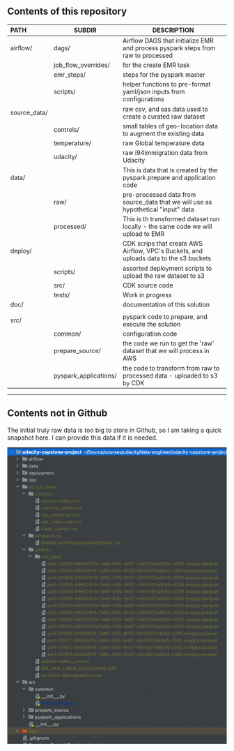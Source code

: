 
## Contents of this repository

| PATH         | SUBDIR                | DESCRIPTION                                                                           |
|:-------------|-----------------------|---------------------------------------------------------------------------------------|
| airflow/     | dags/                 | Airflow DAGS that initialize EMR and process pyspark steps from raw to processed      |
|              | job_flow_overrides/   | for the create EMR task                                                               |
|              | emr_steps/            | steps for the pyspark master                                                          |
|              | scripts/              | helper functions to pre-format yaml/json inputs from configurations                   |
| source_data/ |                       | raw csv, and sas data used to create a curated raw dataset                            |
|              | controls/             | small tables of geo-location data to augment the existing data                        |
|              | temperature/          | raw Global temperature data                                                           |
|              | udacity/              | raw i94immigration data from Udacity                                                  |
| data/        |                       | This is data that is created by the pyspark prepare and application code              |
|              | raw/                  | pre-processed data from source_data that we will use as hypothetical "input" data     |
|              | processed/            | This is th transformed dataset run locally - the same code we will upload to EMR      |
| deploy/      |                       | CDK scrips that create AWS Airflow, VPC's Buckets, and uploads data to the s3 buckets |
|              | scripts/              | assorted deployment scripts to upload the raw dataset to s3                           |
|              | src/                  | CDK source code                                                                       |
|              | tests/                | Work in progress                                                                      |
| doc/         |                       | documentation of this solution                                                        |
|              |                       |                                                                                       |
| src/         |                       | pyspark code to prepare, and execute the solution                                     |
|              | common/               | configuration code                                                                    |
|              | prepare_source/       | the code we run to get the 'raw' dataset that we will process in AWS                  |
|              | pyspark_applications/ | the code to transform from raw to processed data - uploaded to s3 by CDK              |

---

## Contents not in Github
The initial truly raw data is too big to store in Github, so I am taking a quick snapshot here.   I can provide this data if it is needed.

![img.png](source_data_dir.png)